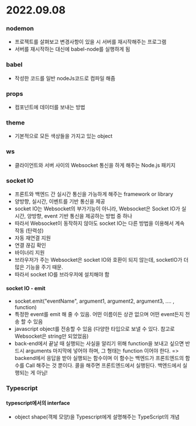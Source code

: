 # 2022.09.08

### nodemon
 - 프로젝트를 살펴보고 변경사항이 있을 시 서버를 재시작해주는 프로그램
 - 서버를 재시작하는 대신에 babel-node를 실행하게 됨

### babel
 - 작성한 코드를 일반 nodeJs코드로 컴파일 해줌 

### props
 - 컴포넌트에 데이터를 보내는 방법

### theme
 - 기본적으로 모든 색상들을 가지고 있는 object

### ws
 - 클라이언트와 서버 사이의 Websocket 통신을 하게 해주는 Node.js 패키지

### socket IO
 - 프론트와 백엔드 간 실시간 통신을 가능하게 해주는 framework or library
 - 양방향, 실시간, 이벤트를 기반 통신을 제공
 - socket IO는 Websocket의 부가기능이 아니라, Websocket은 Socket IO가 실시간, 양방향, event 기반 통신을 제공하는 방법 중 하나
 - 따라서 Websocket이 동작하지 않아도 socket IO는 다른 방법을 이용해서 계속 작동 (탄력성)
 - 자동 재연결 지원
 - 연결 끊김 확인
 - 바이너리 지원
 - 브라우저가 주는 Websocket은 socket IO와 호환이 되지 않는데, socketIO가 더 많은 기능을 주기 때문.
 - 따라서 socket IO를 브라우저에 설치해야 함

  #### socket IO - emit
  - socket.emit("eventName", argument1, argument2, argument3, .... , function)
  - 특정한 event를 emit 해 줄 수 있음. 어떤 이름이든 상관 없으며 어떤 event든지 전송 할 수 있음
  - javascript object를 전송할 수 있음 (다양한 타입으로 보낼 수 있다. 참고로 Websocket은 string만 되었었음)
  - back-end에서 끝날 때 실행되는 사실을 알리기 위해 function을 보내고 싶으면 반드시 arguments 마지막에 넣어야 하며, 그 형태는 function 이어야 한다. => backend에서 응답을 받아 실행되는 함수이며 이 함수는 백엔드가 프론트엔드의 함수를 Call 해주는 것 뿐이다. 콜을 해주면 프론트엔드에서 실행된다. 백엔드에서 실행되는 게 아님!


### Typescript
#### typescript에서의 interface
  - object shape(객체 모양)을 Typescript에게 설명해주는 TypeScript의 개념
